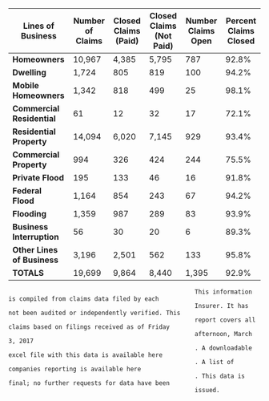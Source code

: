 **Lines of Business** |  **Number of Claims** |  **Closed Claims (Paid)** |  **Closed Claims (Not Paid)** |  **Number Claims Open** |  **Percent Claims Closed**  
---|---|---|---|---|---  
**Homeowners** |  10,967  |  4,385  |  5,795  |  787  |  92.8%   
**Dwelling** |  1,724  |  805  |  819  |  100  |  94.2%   
**Mobile Homeowners** |  1,342  |  818  |  499  |  25  |  98.1%   
**Commercial Residential** |  61  |  12  |  32  |  17  |  72.1%   
**Residential Property** |  14,094  |  6,020  |  7,145  |  929  |  93.4%   
**Commercial Property** |  994  |  326  |  424  |  244  |  75.5%   
**Private Flood** |  195  |  133  |  46  |  16  |  91.8%   
**Federal Flood** |  1,164  |  854  |  243  |  67  |  94.2%   
**Flooding** |  1,359  |  987  |  289  |  83  |  93.9%   
**Business Interruption** |  56  |  30  |  20  |  6  |  89.3%   
**Other Lines of Business** |  3,196  |  2,501  |  562  |  133  |  95.8%   
**TOTALS** |  19,699  |  9,864  |  8,440  |  1,395  |  92.9% 



                                                        This information is compiled from claims data filed by each
                                                        Insurer. It has not been audited or independently verified. This
                                                        report covers all claims based on filings received as of Friday
                                                        afternoon, March 3, 2017
                                                        . A downloadable excel file with this data is available here
                                                        . A list of companies reporting is available here
                                                        . This data is final; no further requests for data have been
                                                        issued.
                                                    
 
 